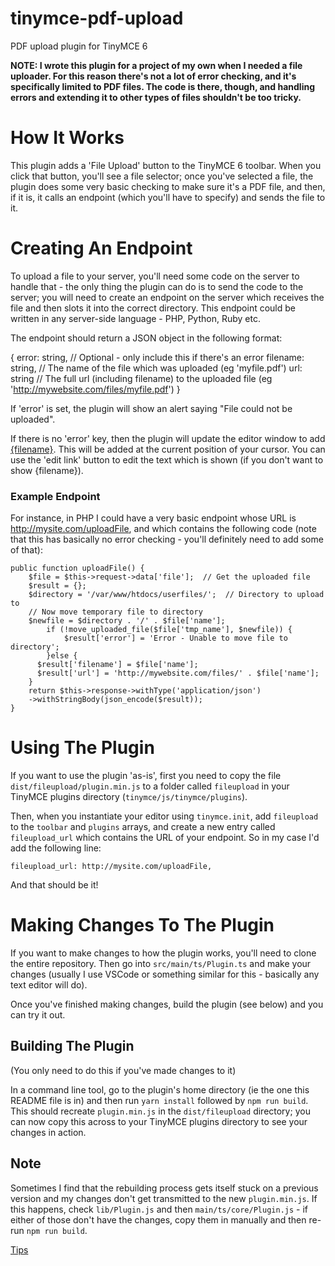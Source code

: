 # tinymce-pdf-upload
PDF upload plugin for TinyMCE 6

__NOTE: I wrote this plugin for a project of my own when I needed a file uploader.  For this reason there's not a lot of error checking, and it's specifically limited to PDF files.  The code is there, though, and handling errors and extending it to other types of files shouldn't be too tricky.__

# How It Works
This plugin adds a 'File Upload' button to the TinyMCE 6 toolbar.  When you click that button, you'll see a file selector; once you've selected a file, the plugin does some very basic checking to make sure it's a PDF file, and then, if it is, it calls an endpoint (which you'll have to specify) and sends the file to it.

# Creating An Endpoint
To upload a file to your server, you'll need some code on the server to handle that - the only thing the plugin can do is to send the code to the server; you will need to create an endpoint on the server which receives the file and then slots it into the correct directory.  This endpoint could be written in any server-side language - PHP, Python, Ruby etc.

The endpoint should return a JSON object in the following format:

{
   error: string,     // Optional - only include this if there's an error
   filename: string,  // The name of the file which was uploaded (eg 'myfile.pdf')
   url: string        // The full url (including filename) to the uploaded file (eg 'http://mywebsite.com/files/myfile.pdf')
}

If 'error' is set, the plugin will show an alert saying "File could not be uploaded".

If there is no 'error' key, then the plugin will update the editor window to add <a href={$url}>{filename}</a>.  This will be added at the current position of your cursor.  You can use the 'edit link' button to edit the text which is shown (if you don't want to show {filename}).

### Example Endpoint ###
For instance, in PHP I could have a very basic endpoint whose URL is http://mysite.com/uploadFile, and which contains the following code (note that this has basically no error checking - you'll definitely need to add some of that):

    public function uploadFile() {
        $file = $this->request->data['file'];  // Get the uploaded file
        $result = {};
        $directory = '/var/www/htdocs/userfiles/';  // Directory to upload to
        // Now move temporary file to directory
        $newfile = $directory . '/' . $file['name'];
		    if (!move_uploaded_file($file['tmp_name'], $newfile)) {
			    $result['error'] = 'Error - Unable to move file to directory';
		    }else {
          $result['filename'] = $file['name'];
          $result['url'] = 'http://mywebsite.com/files/' . $file['name'];
        }
        return $this->response->withType('application/json')
        ->withStringBody(json_encode($result));
    }

# Using The Plugin #
If you want to use the plugin 'as-is', first you need to copy the file `dist/fileupload/plugin.min.js` to a folder called `fileupload` in your TinyMCE plugins directory (`tinymce/js/tinymce/plugins`).

Then, when you instantiate your editor using `tinymce.init`, add `fileupload` to the `toolbar` and `plugins` arrays, and create a new entry called `fileupload_url` which contains the URL of your endpoint.  So in my case I'd add the following line:

  `fileupload_url: http://mysite.com/uploadFile,`

And that should be it!

# Making Changes To The Plugin #
If you want to make changes to how the plugin works, you'll need to clone the entire repository.  Then go into `src/main/ts/Plugin.ts` and make your changes (usually I use VSCode or something similar for this - basically any text editor will do).

Once you've finished making changes, build the plugin (see below) and you can try it out.

## Building The Plugin ##
(You only need to do this if you've made changes to it)

In a command line tool, go to the plugin's home directory (ie the one this README file is in) and then run `yarn install` followed by `npm run build`.  This should recreate `plugin.min.js` in the `dist/fileupload` directory; you can now copy this across to your TinyMCE plugins directory to see your changes in action.

## Note ##
Sometimes I find that the rebuilding process gets itself stuck on a previous version and my changes don't get transmitted to the new `plugin.min.js`.  If this happens, check `lib/Plugin.js` and then `main/ts/core/Plugin.js` - if either of those don't have the changes, copy them in manually and then re-run `npm run build`.


[Tips](https://zink.tips/Sharon711)
